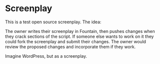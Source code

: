 # Screenplay

This is a test open source screenplay. The idea:

The owner writes their screenplay in Fountain, then pushes changes when they crack sections of the script. If someone else wants to work on it they could fork the screenplay and submit their changes. The owner would review the proposed changes and incorporate them if they work.

Imagine WordPress, but as a screenplay.
